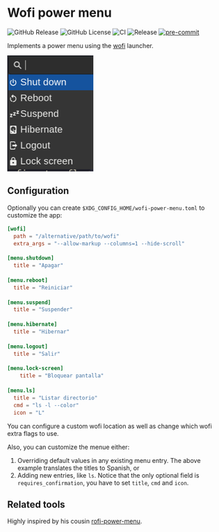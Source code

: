 # Wofi power menu

![GitHub Release](https://img.shields.io/github/v/release/szaffarano/wofi-power-menu?sort=date)
![GitHub License](https://img.shields.io/github/license/szaffarano/wofi-power-menu)
![CI](https://github.com/szaffarano/wofi-power-menu/actions/workflows/ci.yml/badge.svg)
![Release](https://github.com/szaffarano/wofi-power-menu/actions/workflows/release.yml/badge.svg)
[![pre-commit](https://img.shields.io/badge/pre--commit-enabled-brightgreen?logo=pre-commit)](https://github.com/pre-commit/pre-commit)

Implements a power menu using the [wofi](https://sr.ht/~scoopta/wofi/) launcher.

![wofi-power-menu](./img/wpm.png)

## Configuration

Optionally you can create `$XDG_CONFIG_HOME/wofi-power-menu.toml` to customize
the app:

```toml
[wofi]
  path = "/alternative/path/to/wofi"
  extra_args = "--allow-markup --columns=1 --hide-scroll"

[menu.shutdown]
  title = "Apagar"

[menu.reboot]
  title = "Reiniciar"

[menu.suspend]
  title = "Suspender"

[menu.hibernate]
  title = "Hibernar"

[menu.logout]
  title = "Salir"

[menu.lock-screen]
    title = "Bloquear pantalla"

[menu.ls]
  title = "Listar directorio"
  cmd = "ls -l --color"
  icon = "L"
```

You can configure a custom wofi location as well as change which wofi extra
flags to use.

Also, you can customize the menue either:

1. Overriding default values in any existing menu entry. The above example
   translates the titles to Spanish, or
1. Adding new entries, like `ls`. Notice that the only optional field is
   `requires_confirmation`, you have to set `title`, `cmd` and `icon`.

## Related tools

Highly inspired by his cousin [rofi-power-menu](https://github.com/jluttine/rofi-power-menu).
